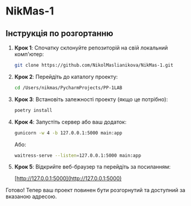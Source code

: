 # NikMas-1
## Інструкція по розгортанню

1. **Крок 1**: Спочатку склонуйте репозиторій на свій локальний комп'ютер:

    ```bash
    git clone https://github.com/NikolMaslianikova/NikMas-1.git
    ```

2. **Крок 2**: Перейдіть до каталогу проекту:

    ```bash
    cd /Users/nikmas/PycharmProjects/PP-1LAB
    ```

3. **Крок 3**: Встановіть залежності проекту (якщо це потрібно):

    ```bash
    poetry install
    ```

4. **Крок 4**: Запустіть сервер або ваш додаток:

    ```bash
    gunicorn -w 4 -b 127.0.0.1:5000 main:app
    ```

    Або:

    ```bash
    waitress-serve --listen=127.0.0.1:5000 main:app
    ```

5. **Крок 5**: Відкрийте веб-браузер та перейдіть за посиланням:

    [http://127.0.0.1:5000](http://127.0.0.1:5000)

Готово! Тепер ваш проект повинен бути розгорнутий та доступний за вказаною адресою.
